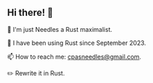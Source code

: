 ## Hi there! 👋

<!-- 🔭 I’m currently working on a secret project. -->

👤 I'm just Needles a Rust maximalist.

🌱 I have been using Rust since September 2023.

📫 How to reach me: cpasneedles@gmail.com.

✏️ Rewrite it in Rust.

